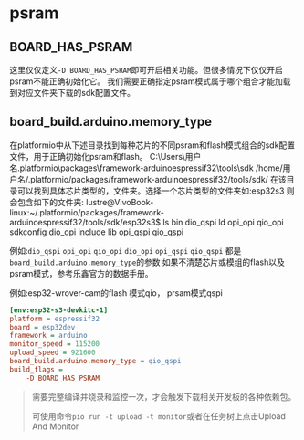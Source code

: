 # psram

## BOARD_HAS_PSRAM

这里仅仅定义`-D BOARD_HAS_PSRAM`即可开启相关功能。但很多情况下仅仅开启psram不能正确初始化它。
我们需要正确指定psram模式属于哪个组合才能加载到对应文件夹下载的sdk配置文件。

## board_build.arduino.memory_type

在platformio中从下述目录找到每种芯片的不同psram和flash模式组合的sdk配置文件，用于正确初始化psram和flash。
<tabs>
    <tab title="Windows">
        <code-block lang="plain text">C:\Users\用户名\.platformio\packages\framework-arduinoespressif32\tools\sdk</code-block>
    </tab>
    <tab title="Linux">
        <code-block lang="plain text">/home/用户名/.platformio/packages/framework-arduinoespressif32/tools/sdk/
          </code-block>
    </tab>
</tabs>
在该目录可以找到具体芯片类型的，文件夹。选择一个芯片类型的文件夹如:esp32s3
则会包含如下的文件夹:
 <code-block lang="plain text">
lustre@VivoBook-linux:~/.platformio/packages/framework-arduinoespressif32/tools/sdk/esp32s3$ ls
bin      dio_qspi  ld   opi_opi   qio_opi   sdkconfig
dio_opi  include   lib  opi_qspi  qio_qspi
</code-block>

例如:`dio_qspi` `opi_opi` `qio_opi` `dio_opi` `opi_qspi` `qio_qspi`
都是`board_build.arduino.memory_type`的参数
如果不清楚芯片或模组的flash以及psram模式，参考乐鑫官方的数据手册。

例如:esp32-wrover-cam的flash 模式qio， prsam模式qspi

```Ini
[env:esp32-s3-devkitc-1]
platform = espressif32
board = esp32dev
framework = arduino
monitor_speed = 115200
upload_speed = 921600
board_build.arduino.memory_type = qio_qspi
build_flags =
    -D BOARD_HAS_PSRAM
```
> 需要完整编译并烧录和监控一次，才会触发下载相关开发板的各种依赖包。
>
> 可使用命令`pio run -t upload -t monitor`或者在任务树上点击Upload And Monitor